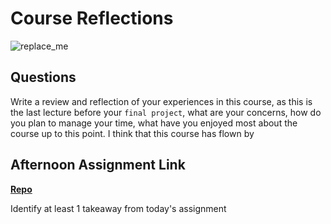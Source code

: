 # Course Reflections

![replace_me](https://codeworks.blob.core.windows.net/public/assets/img/illustrations/placeholder.svg)

## Questions

Write a review and reflection of your experiences in this course, as this is the last lecture before your `final project`, what are your concerns, how do you plan to manage your time, what have you enjoyed most about the course up to this point.
I think that this course has flown by 
## Afternoon Assignment Link

**[Repo](https://github.com/calvinthurst/<ASSIGNMENT_REPO>)**

Identify at least 1 takeaway from today's assignment
